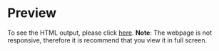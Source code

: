 # Preview
To see the HTML output, please click <a href="https://ashwin-agarwal.github.io/data-viz-assignment/index.html" target="_blank">here</a>.
**Note**: The webpage is not responsive, therefore it is recommend that you view it in full screen.
